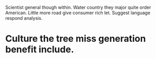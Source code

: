 Scientist general though within. Water country they major quite order American.
Little more road give consumer rich let. Suggest language respond analysis.
# Culture the tree miss generation benefit include.

